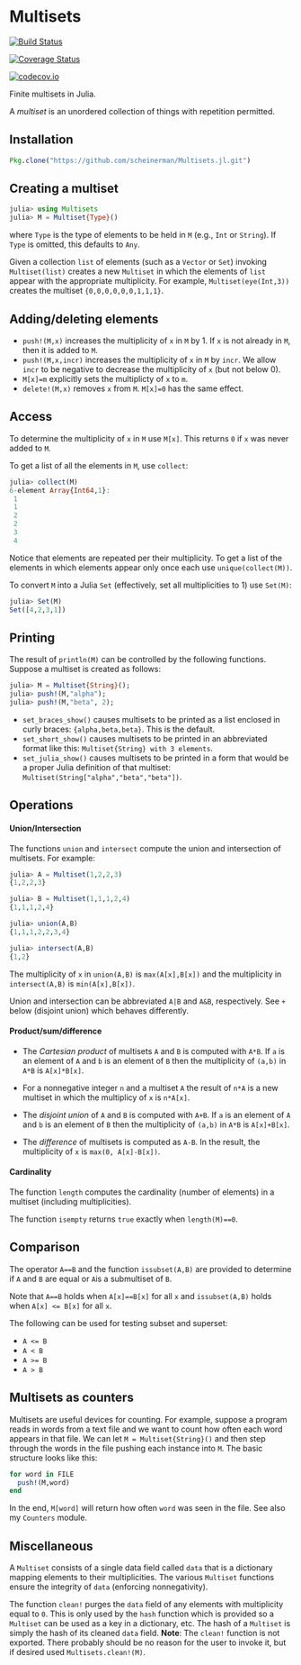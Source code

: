 # Multisets

[![Build Status](https://travis-ci.org/scheinerman/Multisets.jl.svg?branch=master)](https://travis-ci.org/scheinerman/Multisets.jl)

[![Coverage Status](https://coveralls.io/repos/scheinerman/Multisets.jl/badge.svg?branch=master&service=github)](https://coveralls.io/github/scheinerman/Multisets.jl?branch=master)

[![codecov.io](http://codecov.io/github/scheinerman/Multisets.jl/coverage.svg?branch=master)](http://codecov.io/github/scheinerman/Multisets.jl?branch=master)


Finite multisets in Julia.

A *multiset* is an unordered collection of things with repetition permitted.

## Installation

```julia
Pkg.clone("https://github.com/scheinerman/Multisets.jl.git")
```

## Creating a multiset

```julia
julia> using Multisets
julia> M = Multiset{Type}()
```
where `Type` is the type of elements to be held in `M`
(e.g., `Int` or `String`).
If `Type` is omitted, this defaults to `Any`.

Given a collection `list` of elements (such as a `Vector` or `Set`)
invoking `Multiset(list)` creates a new `Multiset` in which the elements
of `list` appear with the appropriate multiplicity. For example,
`Multiset(eye(Int,3))` creates the multiset `{0,0,0,0,0,0,1,1,1}`.


## Adding/deleting elements

+ `push!(M,x)` increases the multiplicity of `x` in `M` by 1. If `x` is not
already in `M`, then it is added to `M`.
+ `push!(M,x,incr)` increases the multiplicity of `x` in `M` by `incr`. We
allow `incr` to be negative to decrease the multiplicity of `x`
(but not below 0).
+ `M[x]=m` explicitly sets the multiplicty of `x` to `m`.
+ `delete!(M,x)` removes `x` from `M`. `M[x]=0` has the same effect.

## Access

To determine the multiplicity of `x` in `M` use `M[x]`. This returns `0`
if `x` was never added to `M`.


To get a list of all the elements in `M`, use `collect`:
```julia
julia> collect(M)
6-element Array{Int64,1}:
 1
 1
 2
 2
 3
 4
```
Notice that elements are repeated per their multiplicity.
To get a list of the elements in which elements appear
only once each use `unique(collect(M))`.

To convert `M` into a Julia `Set` (effectively, set all multiplicities to 1)
use `Set(M)`:
```julia
julia> Set(M)
Set([4,2,3,1])
```

## Printing

The result of `println(M)` can be controlled by the following functions.
Suppose a multiset is created as follows:
```julia
julia> M = Multiset{String}();
julia> push!(M,"alpha");
julia> push!(M,"beta", 2);
```

+ `set_braces_show()` causes multisets to be printed
as a list enclosed in curly braces:
`{alpha,beta,beta}`. This is the default.
+ `set_short_show()` causes multisets to be printed in an
abbreviated format like this: `Multiset{String} with 3 elements`.
+ `set_julia_show()` causes multisets to be printed in a form that would
be a proper Julia definition of that multiset:
`Multiset(String["alpha","beta","beta"])`.



## Operations

#### Union/Intersection
The functions `union` and `intersect` compute the union and intersection
of multisets. For example:
```julia
julia> A = Multiset(1,2,2,3)
{1,2,2,3}

julia> B = Multiset(1,1,1,2,4)
{1,1,1,2,4}

julia> union(A,B)
{1,1,1,2,2,3,4}

julia> intersect(A,B)
{1,2}
```
The multiplicity of `x` in `union(A,B)` is `max(A[x],B[x])` and
the multiplicity in `intersect(A,B)` is `min(A[x],B[x])`.

Union and intersection can be abbreviated `A|B` and `A&B`, respectively.
See `+` below (disjoint union) which behaves differently. 

#### Product/sum/difference

+ The *Cartesian product* of multisets `A` and `B` is computed with `A*B`.
If `a` is an element of `A` and `b` is an element of `B` then the
multiplicity of `(a,b)` in `A*B` is `A[x]*B[x]`.

+ For a nonnegative integer `n` and a multiset `A` the result of `n*A` is
a new multiset in which the multiplicy of `x` is `n*A[x]`.

+ The *disjoint union* of `A` and `B` is computed with `A+B`.
If `a` is an element of `A` and `b` is an element of `B` then the
multiplicity of `(a,b)` in `A*B` is `A[x]+B[x]`.

+ The *difference* of multisets is computed as `A-B`. In the result,
the multiplicity of `x` is `max(0, A[x]-B[x])`.


#### Cardinality

The function `length` computes the cardinality (number of elements)
in a multiset (including multiplicities).

The function `isempty` returns `true` exactly when `length(M)==0`.

## Comparison

The operator `A==B` and the function `issubset(A,B)` are provided to determine
if `A` and `B` are equal or `A`is a submultiset of `B`.

Note that `A==B` holds when `A[x]==B[x]` for all `x` and `issubset(A,B)`
holds when `A[x] <= B[x]` for all `x`.

The following can be used for testing subset and superset:
+ `A <= B`
+ `A < B`
+ `A >= B`
+ `A > B`

## Multisets as counters

Multisets are useful devices for counting. For example, suppose a program
reads in words from a text file and we want to count how often each word
appears in that file. We can let `M = Multiset{String}()` and then
step through the words in the file pushing each instance into `M`.
The basic structure looks like this:
```julia
for word in FILE
  push!(M,word)
end
```
In the end, `M[word]` will return how often `word` was seen in the file.
See also my `Counters` module.


## Miscellaneous

A `Multiset` consists of a single data field called `data` that is a
dictionary mapping elements to their multiplicities. The various
`Multiset` functions ensure the integrity of `data` (enforcing nonnegativity).

The function `clean!` purges the `data` field of any elements with multiplicity
equal to `0`. This is only used by the `hash` function which is provided so
a `Multiset` can be used as a key in a dictionary, etc. The hash of a
`Multiset` is simply the hash of its cleaned `data` field.
**Note**: The `clean!` function is not exported. There probably should be no
reason for the user to invoke it, but if desired used
`Multisets.clean!(M)`.

